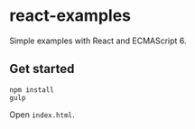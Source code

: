 # react-examples
Simple examples with React and ECMAScript 6.

## Get started
```
npm install
gulp
```

Open `index.html`.
